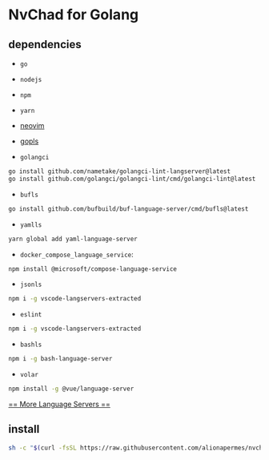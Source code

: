 # NvChad for Golang

## dependencies

* `go`
* `nodejs`
* `npm`
* `yarn`

* [neovim](https://neovim.io/)
* [gopls](https://github.com/golang/tools/tree/master/gopls)
* `golangci`
```sh
go install github.com/nametake/golangci-lint-langserver@latest
go install github.com/golangci/golangci-lint/cmd/golangci-lint@latest
```
* `bufls`
```sh
go install github.com/bufbuild/buf-language-server/cmd/bufls@latest
```
* `yamlls`
```sh
yarn global add yaml-language-server
```
* `docker_compose_language_service`:
```sh
npm install @microsoft/compose-language-service
```
* `jsonls`
```sh
npm i -g vscode-langservers-extracted
```
* `eslint`
```sh
npm i -g vscode-langservers-extracted
```
* `bashls`
```sh
npm i -g bash-language-server
```
* `volar`
```sh
npm install -g @vue/language-server
```

[== More Language Servers ==](https://github.com/neovim/nvim-lspconfig/blob/master/doc/server_configurations.md)

## install
```sh
sh -c "$(curl -fsSL https://raw.githubusercontent.com/alionapermes/nvchad-go/master/install.sh)"
```
